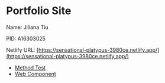 # Portfolio Site
Name: Jiliana Tiu

PID: A16303025

Netlify URL: [https://sensational-platypus-3980ce.netlify.app/](https://sensational-platypus-3980ce.netlify.app/)

* [Method Test](https://sensational-platypus-3980ce.netlify.app/methodtest.html)
* [Web Component](https://sensational-platypus-3980ce.netlify.app/webcomponent.html)
